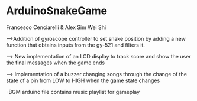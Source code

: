 # ArduinoSnakeGame


Francesco Cenciarelli & Alex Sim Wei Shi

-->Addition of gyroscope controller to set snake position by adding a new function 
that obtains inputs from the gy-521 and filters it.

--> New implementation of an LCD display to track score and show the user the final 
 messages when the game ends 

--> Implementation of a buzzer changing songs through the change of the state of a pin 
 from LOW to HIGH when the game state changes 

 
 
 -BGM arduino file contains music playlist for gameplay 
